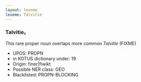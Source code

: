 ```yaml
---
layout: lexeme
lexeme: Talvitie
---
```


###  Talvitie₁

This rare proper noun overlaps more common *Talvitie* (FIXME)
* UPOS:  PROPN
* in KOTUS dictionary under:  19
* Origin:  finer|fiwikt
* Possible NER class:  GEO
* Blacklisted:  PROPN-BLOCKING

